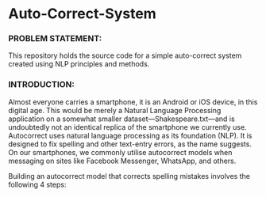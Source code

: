 # Auto-Correct-System


### PROBLEM STATEMENT:
This repository holds the source code for a simple auto-correct system created using NLP principles and methods.



### INTRODUCTION:
Almost everyone carries a smartphone, it is an Android or iOS device, in this digital age. This would be merely a Natural Language Processing application on a somewhat smaller dataset—Shakespeare.txt—and is undoubtedly not an identical replica of the smartphone we currently use. Autocorrect uses natural language processing as its foundation (NLP). It is designed to fix spelling and other text-entry errors, as the name suggests. On our smartphones, we commonly utilise autocorrect models when messaging on sites like Facebook Messenger, WhatsApp, and others.

Building an autocorrect model that corrects spelling mistakes involves the following 4 steps:
